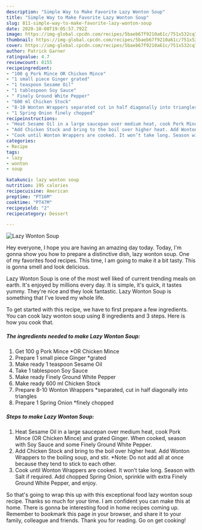 ```yaml
---
description: "Simple Way to Make Favorite Lazy Wonton Soup"
title: "Simple Way to Make Favorite Lazy Wonton Soup"
slug: 811-simple-way-to-make-favorite-lazy-wonton-soup
date: 2020-10-08T19:05:57.792Z
image: https://img-global.cpcdn.com/recipes/5baeb67f9210a61c/751x532cq70/lazy-wonton-soup-recipe-main-photo.jpg
thumbnail: https://img-global.cpcdn.com/recipes/5baeb67f9210a61c/751x532cq70/lazy-wonton-soup-recipe-main-photo.jpg
cover: https://img-global.cpcdn.com/recipes/5baeb67f9210a61c/751x532cq70/lazy-wonton-soup-recipe-main-photo.jpg
author: Patrick Garner
ratingvalue: 4.7
reviewcount: 8155
recipeingredient:
- "100 g Pork Mince OR Chicken Mince"
- "1 small piece Ginger grated"
- "1 teaspoon Sesame Oil"
- "1 tablespoon Soy Sauce"
- " Finely Ground White Pepper"
- "600 ml Chicken Stock"
- "8-10 Wonton Wrappers separated cut in half diagonally into triangles"
- "1 Spring Onion finely chopped"
recipeinstructions:
- "Heat Sesame Oil in a large saucepan over medium heat, cook Pork Mince (OR Chicken Mince) and grated Ginger. When cooked, season with Soy Sauce and some Finely Ground White Pepper."
- "Add Chicken Stock and bring to the boil over higher heat. Add Wonton Wrappers to the boiling soup, and stir. *Note: Do not add all at once because they tend to stick to each other."
- "Cook until Wonton Wrappers are cooked. It won’t take long. Season with Salt if required. Add chopped Spring Onion, sprinkle with extra Finely Ground White Pepper, and enjoy."
categories:
- Recipe
tags:
- lazy
- wonton
- soup

katakunci: lazy wonton soup 
nutrition: 195 calories
recipecuisine: American
preptime: "PT16M"
cooktime: "PT47M"
recipeyield: "2"
recipecategory: Dessert

---
```



![Lazy Wonton Soup](https://img-global.cpcdn.com/recipes/5baeb67f9210a61c/751x532cq70/lazy-wonton-soup-recipe-main-photo.jpg)

Hey everyone, I hope you are having an amazing day today. Today, I'm gonna show you how to prepare a distinctive dish, lazy wonton soup. One of my favorites food recipes. This time, I am going to make it a bit tasty. This is gonna smell and look delicious.

Lazy Wonton Soup is one of the most well liked of current trending meals on earth. It's enjoyed by millions every day. It is simple, it's quick, it tastes yummy. They're nice and they look fantastic. Lazy Wonton Soup is something that I've loved my whole life.




To get started with this recipe, we have to first prepare a few ingredients. You can cook lazy wonton soup using 8 ingredients and 3 steps. Here is how you cook that.

<!--inarticleads1-->

##### The ingredients needed to make Lazy Wonton Soup:

1. Get 100 g Pork Mince *OR Chicken Mince
1. Prepare 1 small piece Ginger *grated
1. Make ready 1 teaspoon Sesame Oil
1. Take 1 tablespoon Soy Sauce
1. Make ready  Finely Ground White Pepper
1. Make ready 600 ml Chicken Stock
1. Prepare 8-10 Wonton Wrappers *separated, cut in half diagonally into triangles
1. Prepare 1 Spring Onion *finely chopped




<!--inarticleads2-->

##### Steps to make Lazy Wonton Soup:

1. Heat Sesame Oil in a large saucepan over medium heat, cook Pork Mince (OR Chicken Mince) and grated Ginger. When cooked, season with Soy Sauce and some Finely Ground White Pepper.
1. Add Chicken Stock and bring to the boil over higher heat. Add Wonton Wrappers to the boiling soup, and stir. *Note: Do not add all at once because they tend to stick to each other.
1. Cook until Wonton Wrappers are cooked. It won’t take long. Season with Salt if required. Add chopped Spring Onion, sprinkle with extra Finely Ground White Pepper, and enjoy.




So that's going to wrap this up with this exceptional food lazy wonton soup recipe. Thanks so much for your time. I am confident you can make this at home. There is gonna be interesting food in home recipes coming up. Remember to bookmark this page in your browser, and share it to your family, colleague and friends. Thank you for reading. Go on get cooking!

